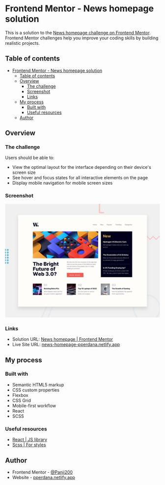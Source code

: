 # Frontend Mentor - News homepage solution

This is a solution to the [News homepage challenge on Frontend Mentor](https://www.frontendmentor.io/challenges/news-homepage-H6SWTa1MFl). Frontend Mentor challenges help you improve your coding skills by building realistic projects.

## Table of contents

- [Frontend Mentor - News homepage solution](#frontend-mentor---news-homepage-solution)
  - [Table of contents](#table-of-contents)
  - [Overview](#overview)
    - [The challenge](#the-challenge)
    - [Screenshot](#screenshot)
    - [Links](#links)
  - [My process](#my-process)
    - [Built with](#built-with)
    - [Useful resources](#useful-resources)
  - [Author](#author)

## Overview

### The challenge

Users should be able to:

- View the optimal layout for the interface depending on their device's screen size
- See hover and focus states for all interactive elements on the page
- Display mobile navigation for mobile screen sizes

### Screenshot

![](./public/design/desktop-preview.jpg)

### Links

- Solution URL: [News homepage | Frontend Mentor](https://www.frontendmentor.io/solutions/news-homepage-j3rKhOT9FU)
- Live Site URL: [news-homepage-pperdana.netlify.app](https://news-homepage-pperdana.netlify.app/)

## My process

### Built with

- Semantic HTML5 markup
- CSS custom properties
- Flexbox
- CSS Grid
- Mobile-first workflow
- React
- SCSS

### Useful resources

- [React | JS library](https://reactjs.org/)
- [Scss | For styles](https://styled-components.com/)

## Author

- Frontend Mentor - [@Panji200](https://www.frontendmentor.io/profile/Panji200)
- Website - [pperdana.netlify.app](https://pperdana.netlify.app)
